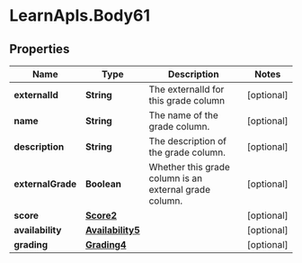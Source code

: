 # LearnApIs.Body61

## Properties
Name | Type | Description | Notes
------------ | ------------- | ------------- | -------------
**externalId** | **String** | The externalId for this grade column | [optional] 
**name** | **String** | The name of the grade column. | [optional] 
**description** | **String** | The description of the grade column. | [optional] 
**externalGrade** | **Boolean** | Whether this grade column is an external grade column. | [optional] 
**score** | [**Score2**](Score2.md) |  | [optional] 
**availability** | [**Availability5**](Availability5.md) |  | [optional] 
**grading** | [**Grading4**](Grading4.md) |  | [optional] 
